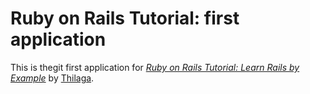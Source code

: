 # Ruby on Rails Tutorial: first application

This is thegit first application for 
[*Ruby on Rails Tutorial: Learn Rails by Example*](http://railstutorial.org/)
by [Thilaga](http://thilaga.com). 

 